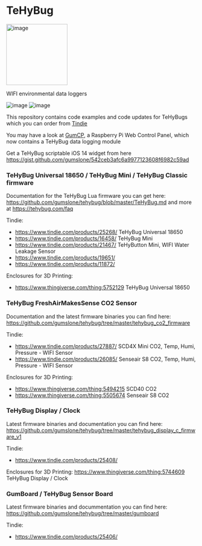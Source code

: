 # TeHyBug
<img width="162" alt="image" src="https://user-images.githubusercontent.com/12110353/195146098-03df797c-b357-48bd-8f26-aab0660727b0.png">

WIFI environmental data loggers

![image](https://user-images.githubusercontent.com/12110353/195148751-415b2703-193b-4d1f-b4a8-68d814f23aee.png)
![image](https://user-images.githubusercontent.com/12110353/195148833-edc0a3df-1d44-4b1c-92e2-4e26d639fd07.png)


This repository contains code examples and code updates for TeHyBugs which you can order from [Tindie](https://www.tindie.com/stores/gumslone/)

You may have a look at [GumCP](https://github.com/gumslone/GumCP), a Raspberry Pi Web Control Panel, which now contains a TeHyBug data logging module

Get a TeHyBug scriptable iOS 14 widget from here https://gist.github.com/gumslone/542ceb3afc6a9977123608f6982c59ad


### TeHyBug Universal 18650 / TeHyBug Mini / TeHyBug Classic firmware
Documentation for the TeHyBug Lua firmware you can get here: https://github.com/gumslone/tehybug/blob/master/TeHyBug.md
and more at https://tehybug.com/faq

Tindie:
- https://www.tindie.com/products/25268/ TeHyBug Universal 18650
- https://www.tindie.com/products/16458/ TeHyBug Mini
- https://www.tindie.com/products/21467/ TeHyButton Mini, WIFI Water Leakage Sensor
- https://www.tindie.com/products/19651/
- https://www.tindie.com/products/11872/


Enclosures for 3D Printing:
- https://www.thingiverse.com/thing:5752129 TeHyBug Universal 18650

### TeHyBug FreshAirMakesSense CO2 Sensor
Documentation and the latest firmware binaries you can find here: https://github.com/gumslone/tehybug/tree/master/tehybug_co2_firmware

Tindie:
- https://www.tindie.com/products/27887/ SCD4X Mini CO2, Temp, Humi, Pressure - WIFI Sensor
- https://www.tindie.com/products/26085/ Senseair S8 CO2, Temp, Humi, Pressure - WIFI Sensor

Enclosures for 3D Printing:
- https://www.thingiverse.com/thing:5494215 SCD40 CO2
- https://www.thingiverse.com/thing:5505674 Senseair S8 CO2

### TeHyBug Display / Clock
Latest firmware binaries and documentation you can find here: https://github.com/gumslone/tehybug/tree/master/tehybug_display_c_firmware_v1

Tindie:
- https://www.tindie.com/products/25408/

Enclosures for 3D Printing:
https://www.thingiverse.com/thing:5744609 TeHyBug Display / Clock

### GumBoard / TeHyBug Sensor Board
Latest firmware binaries and docummentation you can find here: https://github.com/gumslone/tehybug/tree/master/gumboard

Tindie:
- https://www.tindie.com/products/25406/
